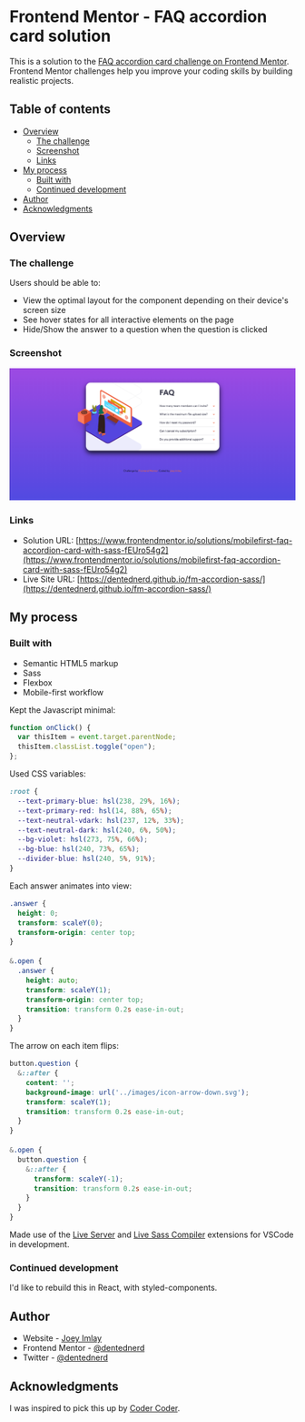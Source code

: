 # Frontend Mentor - FAQ accordion card solution

This is a solution to the [FAQ accordion card challenge on Frontend Mentor](https://www.frontendmentor.io/challenges/faq-accordion-card-XlyjD0Oam). Frontend Mentor challenges help you improve your coding skills by building realistic projects.

## Table of contents

- [Overview](#overview)
  - [The challenge](#the-challenge)
  - [Screenshot](#screenshot)
  - [Links](#links)
- [My process](#my-process)
  - [Built with](#built-with)
  - [Continued development](#continued-development)
- [Author](#author)
- [Acknowledgments](#acknowledgments)

## Overview

### The challenge

Users should be able to:

- View the optimal layout for the component depending on their device's screen size
- See hover states for all interactive elements on the page
- Hide/Show the answer to a question when the question is clicked

### Screenshot

![Screenshot of solution](./screenshot.png)

### Links

- Solution URL: [https://www.frontendmentor.io/solutions/mobilefirst-faq-accordion-card-with-sass-fEUro54g2](https://www.frontendmentor.io/solutions/mobilefirst-faq-accordion-card-with-sass-fEUro54g2)
- Live Site URL: [https://dentednerd.github.io/fm-accordion-sass/](https://dentednerd.github.io/fm-accordion-sass/)

## My process

### Built with

- Semantic HTML5 markup
- Sass
- Flexbox
- Mobile-first workflow

Kept the Javascript minimal:

```js
function onClick() {
  var thisItem = event.target.parentNode;
  thisItem.classList.toggle("open");
};
```

Used CSS variables:

```css
:root {
  --text-primary-blue: hsl(238, 29%, 16%);
  --text-primary-red: hsl(14, 88%, 65%);
  --text-neutral-vdark: hsl(237, 12%, 33%);
  --text-neutral-dark: hsl(240, 6%, 50%);
  --bg-violet: hsl(273, 75%, 66%);
  --bg-blue: hsl(240, 73%, 65%);
  --divider-blue: hsl(240, 5%, 91%);
}
```

Each answer animates into view:

```css
.answer {
  height: 0;
  transform: scaleY(0);
  transform-origin: center top;
}

&.open {
  .answer {
    height: auto;
    transform: scaleY(1);
    transform-origin: center top;
    transition: transform 0.2s ease-in-out;
  }
}

```

The arrow on each item flips:

```css
button.question {
  &::after {
    content: '';
    background-image: url('../images/icon-arrow-down.svg');
    transform: scaleY(1);
    transition: transform 0.2s ease-in-out;
  }
}

&.open {
  button.question {
    &::after {
      transform: scaleY(-1);
      transition: transform 0.2s ease-in-out;
    }
  }
}
```

Made use of the [Live Server](https://marketplace.visualstudio.com/items?itemName=ritwickdey.LiveServer) and [Live Sass Compiler](https://marketplace.visualstudio.com/items?itemName=ritwickdey.live-sass) extensions for VSCode in development.

### Continued development

I'd like to rebuild this in React, with styled-components.

## Author

- Website - [Joey Imlay](https://joeyimlay.dev)
- Frontend Mentor - [@dentednerd](https://www.frontendmentor.io/profile/dentednerd)
- Twitter - [@dentednerd](https://www.twitter.com/dentednerd)

## Acknowledgments

I was inspired to pick this up by [Coder Coder](https://www.youtube.com/watch?v=FboXxLxg8eo).

